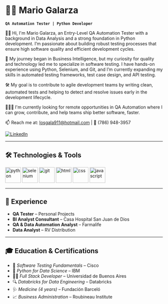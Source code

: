 # 👨‍💼 Mario Galarza

**`QA Automation Tester | Python Developer`**

👋🏻 Hi, I'm Mario Galarza, an Entry-Level QA Automation Tester with a background in Data Analysis and a strong foundation in Python development. I’m passionate about building robust testing processes that ensure high software quality and efficient development cycles.

🚀 My journey began in Business Intelligence, but my curiosity for quality and technology led me to specialize in software testing. I have hands-on experience using Python, Selenium, and Git, and I’m currently expanding my skills in automated testing frameworks, test case design, and API testing.

🛠️ My goal is to contribute to agile development teams by writing clean, automated tests and helping to detect and resolve issues early in the development lifecycle.

👨🏻‍💻 I'm currently looking for remote opportunities in QA Automation where I can grow, contribute, and help teams ship better software, faster.

📫 Reach me at: [losgala911@hotmail.com](mailto:losgala911@hotmail.com) | 📱 (786) 948-3957

[![LinkedIn](https://img.shields.io/badge/LinkedIn-Mario%20Galarza-blue?logo=linkedin&style=for-the-badge)](https://www.linkedin.com/in/losgala/)

---

## 🛠️ Technologies & Tools

<p align="left">
  <img alt="python" width="50px" src="https://cdn.jsdelivr.net/gh/devicons/devicon@latest/icons/python/python-original.svg" />
  <img alt="selenium" width="50px" src="https://upload.wikimedia.org/wikipedia/commons/d/d5/Selenium_Logo.png" />
  <img alt="git" width="50px" src="https://cdn.jsdelivr.net/gh/devicons/devicon@latest/icons/git/git-original.svg" />
  <img alt="html" width="50px" src="https://cdn.jsdelivr.net/gh/devicons/devicon@latest/icons/html5/html5-original.svg" />
  <img alt="css" width="50px" src="https://cdn.jsdelivr.net/gh/devicons/devicon@latest/icons/css3/css3-original.svg" />
  <img alt="javascript" width="50px" src="https://cdn.jsdelivr.net/gh/devicons/devicon@latest/icons/javascript/javascript-original.svg" />
</p>

---

## 💼 Experience

- **QA Tester** – Personal Projects  
- **BI Analyst Consultant** – Casa Hospital San Juan de Dios 
- **QA & Data Automation Analyst** – Farmalife  
- **Data Analyst** – RV Distribution  

---

## 🎓 Education & Certifications

- 🧪 *Software Testing Fundamentals* – Cisco  
- 🐍 *Python for Data Science* – IBM  
- 🧑‍💻 *Full Stack Developer* – Universidad de Buenos Aires  
- 🔍 *Databricks for Data Engineering* – Databricks  
- 🩺 *Medicine (4 years)* – Fundación Barceló  
- 📈 *Business Administration* – Roubineau Institute  



